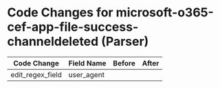 # Code Changes for microsoft-o365-cef-app-file-success-channeldeleted (Parser)

| Code Change | Field Name | Before | After |
|-------------|------------|--------|-------|
| edit_regex_field | user_agent |  |  |